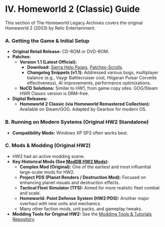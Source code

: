 # IV. Homeworld 2 (Classic) Guide

This section of The Homeworld Legacy Archives covers the original Homeworld 2 (2003) by Relic Entertainment.

### A. Getting the Game & Initial Setup

*   **Original Retail Release:** CD-ROM or DVD-ROM.
*   **Patches:**
    *   **Version 1.1 (Latest Official):**
        *   **Download:** [Sierra Help Pages](http://sierrahelp.com/Patches-Updates/Patches-Updates-Games/HomeworldSeriesUpdates.html), [Patches-Scrolls](https://www.patches-scrolls.com/homeworld2.php).
        *   **Changelog Snippets (v1.1):** Addressed various bugs, multiplayer balance (e.g., Vaygr Battlecruiser cost, Hiigaran Pulsar Corvette effectiveness), AI improvements, performance optimizations.
    *   **NoCD Solutions:** Similar to HW1, from game copy sites. GOG/Steam HWR Classic version is DRM-free.
*   **Digital Releases:**
    *   **Homeworld 2 Classic (via Homeworld Remastered Collection):** Available on Steam/GOG. Adapted by Gearbox for modern OS.

### B. Running on Modern Systems (Original HW2 Standalone)

*   **Compatibility Mode:** Windows XP SP3 often works best.

### C. Mods & Modding (Original HW2)

*   HW2 had an active modding scene.
*   **Key Historical Mods (See [ModDB HW2 Mods](https://www.moddb.com/games/homeworld-2/mods)):**
    *   **Complex Mod (Original):** One of the earliest and most influential large-scale mods for HW2.
    *   **Project PDS (Planet Renders / Destruction Mod):** Focused on enhancing planet visuals and destruction effects.
    *   **Tactical Fleet Simulator (TFS):** Aimed for more realistic fleet combat and scale.
    *   **Homeworld: Point Defense System (HW2:PDS):** Another major overhaul with new units and mechanics.
    *   Many other faction mods, unit packs, and gameplay tweaks.
*   **Modding Tools for Original HW2:** See the [Modding Tools & Tutorials Repository](08_Modding_Tools_Repository.md).